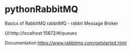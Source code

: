 # pythonRabbitMQ
Basics of RabbitMQ
rabbitMQ - rabbit Message Broker




UI:http://localhost:15672/#/queues


Documentation:https://www.rabbitmq.com/getstarted.html
